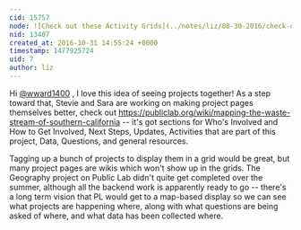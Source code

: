 ```yaml
---
cid: 15757
node: ![Check out these Activity Grids](../notes/liz/08-30-2016/check-out-these-activity-grids)
nid: 13407
created_at: 2016-10-31 14:55:24 +0000
timestamp: 1477925724
uid: 7
author: liz
---
```


Hi [@wward1400](/profile/wward1400) , I love this idea of seeing projects together! As a step toward that, Stevie and Sara are working on making project pages themselves better, check out https://publiclab.org/wiki/mapping-the-waste-stream-of-southern-california -- it's got sections for Who's Involved and How to Get Involved, Next Steps, Updates, Activities that are part of this project, Data, Questions, and general resources. 

Tagging up a bunch of projects to display them in a grid would be great, but many project pages are wikis which won't show up in the grids. The Geography project on Public Lab didn't quite get completed over the summer, although all the backend work is apparently ready to go -- there's a long term vision that PL would get to a map-based display so we can see what projects are happening where, along with what questions are being asked of where, and what data has been collected where. 

